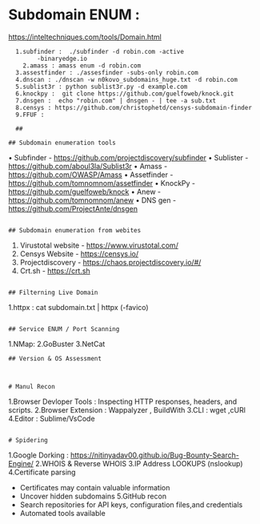 # Subdomain ENUM : 
https://inteltechniques.com/tools/Domain.html
```
  1.subfinder :  ./subfinder -d robin.com -active 
	    -binaryedge.io
	2.amass : amass enum -d robin.com
  3.assestfinder : ./assesfinder -subs-only robin.com
  4.dnscan : ./dnscan -w n0kovo_subdomains_huge.txt -d robin.com
  5.sublist3r : python sublist3r.py -d example.com
  6.knockpy :  git clone https://github.com/guelfoweb/knock.git
  7.dnsgen :  echo "robin.com" | dnsgen - | tee -a sub.txt
  8.censys : https://github.com/christophetd/censys-subdomain-finder
  9.FFUF : 

  ## 

## Subdomain enumeration tools
  ```
  	
• Subfinder - https://github.com/projectdiscovery/subfinder
• Sublister - https://github.com/aboul3la/Sublist3r
• Amass - https://github.com/OWASP/Amass
• Assetfinder - https://github.com/tomnomnom/assetfinder
• KnockPy - https://github.com/guelfoweb/knock
• Anew - https://github.com/tomnomnom/anew
• DNS gen - https://github.com/ProjectAnte/dnsgen

  ```

## Subdomain enumeration from webites

 ```

1. Virustotal website - https://www.virustotal.com/
2. Censys Website - https://censys.io/
3. Projectdiscovery - https://chaos.projectdiscovery.io/#/
4. Crt.sh - https://crt.sh

  ```

## Filterning Live Domain

```
1.httpx : cat subdomain.txt | httpx  (-favico)


```

## Service ENUM / Port Scanning 

```
1.NMap:
2.GoBuster
3.NetCat


```
## Version & OS Assessment 

```

```


# Manul Recon
```
1.Browser Devloper Tools :  Inspecting HTTP responses, headers, and scripts.
2.Browser Extension : Wappalyzer , BuildWith
3.CLI : wget ,cURl
4.Editor : Sublime/VsCode

```

# Spidering
```
1.Google Dorking : https://nitinyadav00.github.io/Bug-Bounty-Search-Engine/ 
2.WHOIS & Reverse WHOIS
3.IP Address LOOKUPS (nslookup)
4.Certificate parsing
  - Certificates may contain valuable information
  - Uncover hidden subdomains
5.GitHub recon
  - Search repositories for API keys, configuration files,and credentials
  - Automated tools available
```